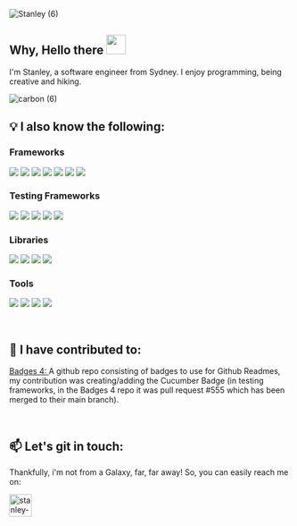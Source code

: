 ![Stanley (6)](https://user-images.githubusercontent.com/119549394/220858039-17074e5a-7aab-4b56-a487-499e460b5141.gif)

## Why, Hello there <img src="https://media.giphy.com/media/hvRJCLFzcasrR4ia7z/giphy.gif" width="35">

I'm Stanley, a software engineer from Sydney. I enjoy programming, being creative and hiking.

![carbon (6)](https://user-images.githubusercontent.com/119549394/220872571-342d3754-3b00-48da-a68e-255c91cd3836.png)

## 💡 I also know the following:

### Frameworks
<span> <img src="https://img.shields.io/badge/React-20232A?style=for-the-badge&logo=react&logoColor=61DAFB"> <img src="https://img.shields.io/badge/Angular-DD0031?style=for-the-badge&logo=angular&logoColor=white"> <img src="https://img.shields.io/badge/TypeScript-007ACC?style=for-the-badge&logo=typescript&logoColor=white"> <img src="https://img.shields.io/badge/nestjs-E0234E?style=for-the-badge&logo=nestjs&logoColor=white"> <img src="https://img.shields.io/badge/Spring-6DB33F?style=for-the-badge&logo=spring&logoColor=white"> <img src="https://img.shields.io/badge/next.js-000000?style=for-the-badge&logo=nextdotjs&logoColor=white"> <img src="https://img.shields.io/badge/Vite-B73BFE?style=for-the-badge&logo=vite&logoColor=FFD62E"></span>

### Testing Frameworks
<span> <img src="https://img.shields.io/badge/Jest-C21325?style=for-the-badge&logo=jest&logoColor=white"> <img src="https://img.shields.io/badge/Junit5-25A162?style=for-the-badge&logo=junit5&logoColor=white"> <img src="https://img.shields.io/badge/Cypress-17202C?style=for-the-badge&logo=cypress&logoColor=white"> <img src="https://img.shields.io/badge/Jasmine-8A4182?style=for-the-badge&logo=Jasmine&logoColor=white"> <img src="https://img.shields.io/badge/Cucumber-23D96C?style=for-the-badge&logo=cucumber&logoColor=white" /> </span>

### Libraries

<span> <img src="https://img.shields.io/badge/Material%20UI-007FFF?style=for-the-badge&logo=mui&logoColor=white"> <img src="https://img.shields.io/badge/Bootstrap-563D7C?style=for-the-badge&logo=bootstrap&logoColor=white"> <img src="https://img.shields.io/badge/React_Query-FF4154?style=for-the-badge&logo=React_Query&logoColor=white"> <img src="https://img.shields.io/badge/Redux-593D88?style=for-the-badge&logo=redux&logoColor=white"> </span>

### Tools

<span> <img src="https://img.shields.io/badge/Postman-FF6C37?style=for-the-badge&logo=Postman&logoColor=white"> <img src="https://img.shields.io/badge/Swagger-85EA2D?style=for-the-badge&logo=Swagger&logoColor=white"> <img src="https://img.shields.io/badge/Figma-F24E1E?style=for-the-badge&logo=figma&logoColor=white"> <img src="https://img.shields.io/badge/Canva-%2300C4CC.svg?&style=for-the-badge&logo=Canva&logoColor=white"></span>

</br>

## 🤝 I have contributed to:

<a href="https://github.com/alexandresanlim/Badges4-README.md-Profile"> Badges 4: </a> A github repo consisting of badges to use for Github Readmes, my contribution was creating/adding the Cucumber Badge (in testing frameworks, in the Badges 4 repo it was pull request #555 which has been merged to their main branch). 

</br>

## 📫 Let's git in touch:

Thankfully, i'm not from a Galaxy, far, far away! So, you can easily reach me on:
      
<a href="https://www.linkedin.com/in/stanleyyu-ccs/" target="blank"><img src="https://img.icons8.com/fluency/512/linkedin.png" alt="stanley-linkedIn" height="40" width="40" /></a>

<!---
StanleyY7/StanleyY7 is a ✨ special ✨ repository because its `README.md` (this file) appears on your GitHub profile.
You can click the Preview link to take a look at your changes.
--->
